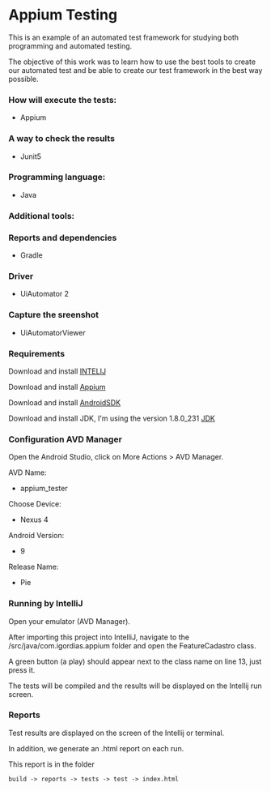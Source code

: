 # Appium Testing

This is an example of an automated test framework for studying both programming and automated testing.

The objective of this work was to learn how to use the best tools to create our automated test
and be able to create our test framework in the best way possible.

### How will execute the tests:
- Appium

### A way to check the results
- Junit5

### Programming language:
- Java

### Additional tools:

  ### Reports and dependencies
  - Gradle
  
  ### Driver
  - UiAutomator 2
  
  ### Capture the sreenshot
  - UiAutomatorViewer

### Requirements

Download and install [INTELIJ](https://www.jetbrains.com/idea/)

Download and install [Appium](https://appium.io/)

Download and install [AndroidSDK](https://developer.android.com/studio)

Download and install JDK, I'm using the version 1.8.0_231 [JDK](https://www.oracle.com/technetwork/java/javase/downloads/jdk8-downloads-2133151.html)


### Configuration AVD Manager

Open the Android Studio, click on More Actions > AVD Manager.

AVD Name:
- appium_tester

Choose Device:
- Nexus 4

Android Version:
- 9

Release Name:
- Pie


### Running by IntelliJ

Open your emulator (AVD Manager).

After importing this project into IntelliJ, navigate to the /src/java/com.igordias.appium folder and open the FeatureCadastro class.

A green button (a play) should appear next to the class name on line 13, just press it.

The tests will be compiled and the results will be displayed on the Intellij run screen.


### Reports

Test results are displayed on the screen of the Intellij or terminal.
 
In addition, we generate an .html report on each run.

This report is in the folder

    build -> reports -> tests -> test -> index.html
